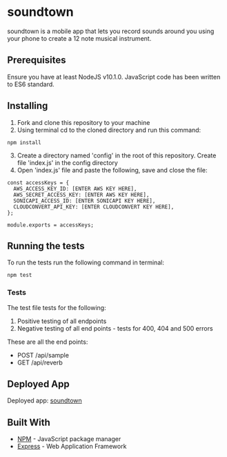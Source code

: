 # soundtown

soundtown is a mobile app that lets you record sounds around you using your phone to create a 12 note musical instrument.

## Prerequisites

Ensure you have at least NodeJS v10.1.0. JavaScript code has been written to ES6 standard.

## Installing

1. Fork and clone this repository to your machine
2. Using terminal cd to the cloned directory and run this command:

```
npm install
```

3. Create a directory named 'config' in the root of this repository. Create file 'index.js' in the config directory
4. Open 'index.js' file and paste the following, save and close the file:

```
const accessKeys = {
  AWS_ACCESS_KEY_ID: [ENTER AWS KEY HERE],
  AWS_SECRET_ACCESS_KEY: [ENTER AWS KEY HERE],
  SONICAPI_ACCESS_ID: [ENTER SONICAPI KEY HERE],
  CLOUDCONVERT_API_KEY: [ENTER CLOUDCONVERT KEY HERE],
};

module.exports = accessKeys;
```

## Running the tests

To run the tests run the following command in terminal:

```
npm test
```

### Tests

The test file tests for the following:

1. Positive testing of all endpoints
2. Negative testing of all end points - tests for 400, 404 and 500 errors

These are all the end points:

- POST /api/sample
- GET /api/reverb

## Deployed App

Deployed app: [soundtown](https://soundtown-dev.herokuapp.com/)

## Built With

* [NPM](https://docs.npmjs.com) - JavaScript package manager
* [Express](http://expressjs.com/en/4x/api.html) - Web Application Framework
